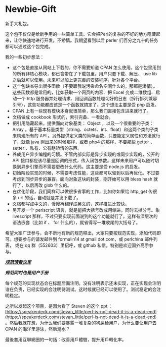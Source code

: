 Newbie-Gift
===========

新手大礼包。

这个包不仅仅是给新手用的一些简单工具。它会把Perl的复杂的不好的地方隐藏起来，让你快速地进行开发，不矫情。我期望看到以后 perler 们百分之九十的任务都可以通过这个包完成。

我的一些初步想法：
* 这个包是直接从网站上下载的，你不需要知道 CPAN 怎么使用。这个包里用到的所有非核心模块，都已含带在了下载包里。用户只要下载、解压、 use lib 之后就可以使用。未来可以加上更完善的安装程序，针对各个平台。
* 这个包缺省导出很多函数（不要跟我说污染命名空间什么的，那都是矫情）。这些函数都是常用的，比如获取一个网页的内容、把 Excel 变成二维数组、启动一个 http 服务器并处理请求、用回调函数处理切好的日志（拆行拆列兼容引号），这些功能都应该是一个函数就搞定了。这个想法主要是受 php 启发。
* CPAN 上有一些现有模块本身就很简单，那么我们直接包含进来就行了。
* 文档做成 cookbook 形式的，索引完备、一看就会。
* 把引用隐藏起来。提供面向对象基类： Object ，以及一个很重要的子类： Array 。基于基本标量类型（string、octets、int、float）和这两个类的子类来构建所有的 API 。另外提供定义类的简单函数，只要能定义属性和方法就行了，就像 java 刚出来的时候那样，或者 php4 的那样，不要那些 getter 、 setter 、私有、公有瞎矫情的东西。
* 养成用户异步编程的习惯。不管内部实际是异步实现的或同步实现的，公开的 API 接口都应该尽量是回调的形式，传入闭包参数。这样未来用户可以随时切换到异步引擎而不需要更改什么代码。这主要是受 node.js 的启发。
* 初始阶段实现的时候，不需要考虑性能，这些都可以留到以后再优化。不过要考虑到同步异步的兼容。面向对象这块的封装，刚开始可以用 bless hash 就行了，以后再改 glob 什么的。
* 在优化阶段，我们同样可以做很多省事的工作，比如你如果给 http_get 传很多 url 的话，自动就是并发下载了。
* 文档都写成中文的，慢慢再翻译成英文的，这样推进比较快。
* 另开发一个 perlscript 语言，就是能把大括号改成用缩进，同时去掉分号。象 livescript 那样，不过只要实现前面说到的这个功能就行了。这样有深层次的语法嵌套（比如 if 、 for 什么的），就省得写一堆收尾的大括号了。

希望大家广泛参与，会不断地有新的规范释出，大家只要按规范实现，添加代码即可。想要参与的请发邮件到 formalin14 at gmail dot com，或 perlchina 邮件列表， 或在 qq 群（552603）里招呼，或 github 私信。特别是欢迎国外高手参与。

***[规范请看这里](https://github.com/PerlChina/Newbie-Gift/tree/master/spec)***

***规范同时也是用户手册***

每个规范的实现状态会在标题后面注明，没有注明表示还未实现，正在实现会注明谁在负责，已经实现的会注明待测试。这时候就已经可以使用了。测试稳定的会注明稳定。

之所以发起这个项目，是因为看了 Steven 的这个 ppt ： [https://speakerdeck.com/stevan_little/perl-is-not-dead-it-is-a-dead-end](https://speakerdeck.com/stevan_little/perl-is-not-dead-it-is-a-dead-end) 。然后我就在想，为什么我们要暴露一堆复杂的狗屎给用户，为什么要让用户去 CPAN 的海洋里游泳，然后溺水？

最後套用互聯網圈的一句話：改善用戶體驗，提升用戶轉化率。